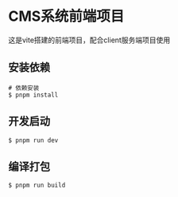 # CMS系统前端项目
这是vite搭建的前端项目，配合client服务端项目使用

## 安装依赖
```
# 依赖安装
$ pnpm install
```

## 开发启动
```
$ pnpm run dev
```

## 编译打包
```
$ pnpm run build
```
